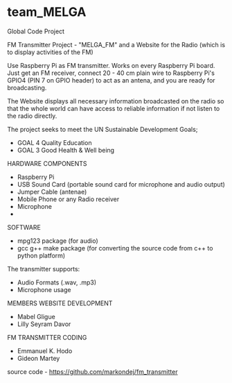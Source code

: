 # team_MELGA
Global Code Project

FM Transmitter Project - "MELGA_FM" and a Website for the Radio (which is to display activities of the FM)

Use Raspberry Pi as FM transmitter. Works on every Raspberry Pi board.
Just get an FM receiver, connect 20 - 40 cm plain wire to Raspberry Pi's GPIO4 (PIN 7 on GPIO header) to act as an antena, and you are ready for broadcasting.

The Website displays all necessary information broadcasted on the radio so that the whole world can have access to reliable information if not listen to the radio directly.

The project seeks to meet the UN Sustainable Development Goals;
  - GOAL 4 Quality Education
  - GOAL 3 Good Health & Well being


HARDWARE COMPONENTS
- Raspberry Pi
- USB Sound Card (portable sound card for microphone and audio output)
- Jumper Cable (antenae)
- Mobile Phone or any Radio receiver
- Microphone
-

SOFTWARE
- mpg123 package (for audio)
- gcc g++ make package (for converting the source code from c++ to python platform)

The transmitter supports:
  - Audio Formats (.wav, .mp3)
  - Microphone usage
  
  
  MEMBERS 
  WEBSITE DEVELOPMENT
  - Mabel Gligue
  - Lilly Seyram Davor
  
  FM TRANSMITTER CODING
   - Emmanuel K. Hodo
   - Gideon Martey
 
source code - https://github.com/markondej/fm_transmitter
